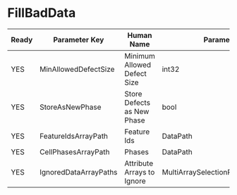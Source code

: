 # FillBadData #

| Ready | Parameter Key | Human Name | Parameter Type | Parameter Class |
|-------|---------------|------------|-----------------|----------------|
| YES | MinAllowedDefectSize | Minimum Allowed Defect Size | int32 | Int32Parameter |
| YES | StoreAsNewPhase | Store Defects as New Phase | bool | BoolParameter |
| YES | FeatureIdsArrayPath | Feature Ids | DataPath | ArraySelectionParameter |
| YES | CellPhasesArrayPath | Phases | DataPath | ArraySelectionParameter |
| YES | IgnoredDataArrayPaths | Attribute Arrays to Ignore | MultiArraySelectionParameter::ValueType | MultiArraySelectionParameter |
